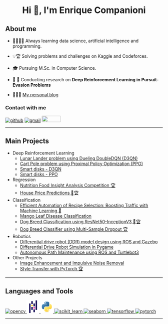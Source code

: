 <h1 align="center">Hi 👋, I'm Enrique Companioni</h1>

**<h2>About me</h2>**

- 📖👨🏻‍💻 Always learning data science, artificial intelligence and programming.

- 💡🏆 Solving problems and challenges on Kaggle and Codeforces.
  
- 🎓 Pursuing M.Sc. in Computer Science.
  
- 🤖 🤖 Conducting research on **Deep Reinforcement Learning in Pursuit-Evasion Problems**
  
- 📝✍🏻 [My personal blog](https://enriquecompanioni.me/)

**<h3>Contact with me</h3>**

[![github](https://img.shields.io/badge/-LinkedIn-blue?style=flat-square&logo=Linkedin&logoColor=white)](https://www.linkedin.com/in/enrique-companioni/)
[![gmail](https://img.shields.io/badge/-Gmail-c14438?style=flat-square&logo=Gmail&logoColor=white)](mailto:enriquecompanionidev@gmail.com)
<a href="https://www.kaggle.com/enriquecompanioni">
  <img src="https://www.dataapplab.com/wp-content/uploads/2017/06/kaggle-logo-gray-300.png" width="60px" height="20px">
</a>

<hr />

**<h2>Main Projects</h2>**
- Deep Reinforcement Learning
  * [Lunar Lander problem using Dueling DoubleDQN (D3QN)](https://github.com/EnriqManComp/Lunar-Lander-DRL-Dueling-DoubleDQN)
  * [Cart Pole problem using Proximal Policy Optimization (PPO)](https://github.com/EnriqManComp/Deep-Reinforcement-Learning-Algorithm/tree/master/PPO)
  * [Smart disks - D3QN](https://github.com/EnriqManComp/smart-disks-d3qn)
  * [Smart disks - PPO](https://github.com/EnriqManComp/smart-disks-PPO)
- Regression
  * [Nutrition Food Insight Analysis Competition 🏆](https://github.com/EnriqManComp/Nutrition-Food-Insight-Analysis-Competition)
  * [House Price Predictions 🥉🏆](https://github.com/EnriqManComp/kaggle-competitions.git)
- Classification
  * [Efficient Automation of Recipe Selection: Boosting Traffic with Machine Learning 🥉](https://github.com/EnriqManComp/Efficient-Automation-of-Recipe-Selection-Boosting-Traffic-with-Machine-Learning)
  * [Mango Leaf Disease Classification](https://github.com/EnriqManComp/Mango-Leaf-Disease-Classification)
  * [Dog Breed Classification using ResNet50-InceptionV3 🥉🏆](https://github.com/EnriqManComp/kaggle-competitions.git)
  * [Dog Breed Classifier using Multi-Sample Dropout 🏆](https://github.com/EnriqManComp/kaggle-competitions.git)
- Robotics
  * [Differential drive robot (DDR) model design using ROS and Gazebo](https://github.com/EnriqManComp/differential-drive-robot-model-ros-gazebo)
  * [Differential Drive Robot Simulation in Pygame](https://github.com/EnriqManComp/Differential-Drive-Robot-Simulation-in-Pygame)
  * [Autonomous Path Maintenance using ROS and Turtlebot3](https://github.com/EnriqManComp/Autonomous-Path-Maintenance-ROS-turtlebot3)
- Other Projects
  * [Image Enhancement and Impulsive Noise Removal](https://github.com/EnriqManComp/image-enhancement-and-impulsive-noise-removal)
  * [Style Transfer with PyTorch 🏆](https://github.com/EnriqManComp/kaggle-competitions.git)
<hr />

**<h2>Languages and Tools</h2>**

<p align="left">
  <a href="https://opencv.org/" target="_blank" rel="noreferrer"> <img src="https://www.vectorlogo.zone/logos/opencv/opencv-icon.svg" alt="opencv" width="40" height="40"/> </a>
  <a href="https://pandas.pydata.org/" target="_blank" rel="noreferrer"> <img src="https://raw.githubusercontent.com/devicons/devicon/2ae2a900d2f041da66e950e4d48052658d850630/icons/pandas/pandas-original.svg" alt="pandas" width="40" height="40"/> </a>
  <a href="https://www.python.org" target="_blank" rel="noreferrer"> <img src="https://raw.githubusercontent.com/devicons/devicon/master/icons/python/python-original.svg" alt="python" width="40" height="40"/> </a>
  <a href="https://scikit-learn.org/" target="_blank" rel="noreferrer"> <img src="https://upload.wikimedia.org/wikipedia/commons/0/05/Scikit_learn_logo_small.svg" alt="scikit_learn" width="40" height="40"/> </a>
  <a href="https://seaborn.pydata.org/" target="_blank" rel="noreferrer"> <img src="https://seaborn.pydata.org/_images/logo-mark-lightbg.svg" alt="seaborn" width="40" height="40"/> </a>
  <a href="https://www.tensorflow.org" target="_blank" rel="noreferrer"> <img src="https://www.vectorlogo.zone/logos/tensorflow/tensorflow-icon.svg" alt="tensorflow" width="40" height="40"/> </a>
  <a href="https://pytorch.org/" target="_blank" rel="noreferrer"> <img src="https://www.vectorlogo.zone/logos/pytorch/pytorch-icon.svg" alt="pytorch" width="40" height="40"/> </a>  
</p>

<hr />

<!--
**<h2>Stats</h2>**

![Enrique's github stats](https://github-profile-trophy.vercel.app/?username=EnriqManComp&theme=dracula)

---

![Enrique's github stats](https://github-readme-stats.vercel.app/api?username=EnriqManComp&show_icons=true&include_all_commits=true&theme=radical)
![Top Langs](https://github-readme-stats.vercel.app/api/top-langs/?username=EnriqManComp&layout=compact&theme=radical&langs_count=10)

-->



